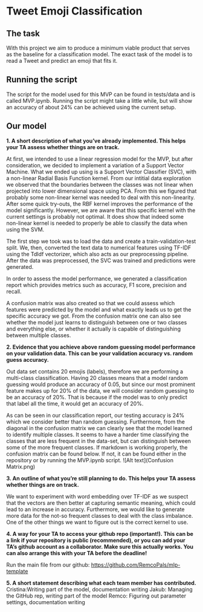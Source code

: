 # Tweet Emoji Classification 

## The task
With this project we aim to produce a minimum viable product that serves as the baseline 
for a classification model. The exact task of the model is to read a Tweet and predict an emoji that fits it.
## Running the script

The script for the model used for this MVP can be found in tests/data and is called MVP.ipynb. Running the script might
take a little while, but will show an accuracy of about 24% can be achieved using the current setup.

## Our model

**1. A short description of what you’ve already implemented. This helps your TA assess
whether things are on track.**

At first, we intended to use a linear regression model for the MVP, but after consideration, we decided to 
implement a variation of a Support Vector Machine. What we ended up using is a Support Vector Classifier (SVC),
with a non-linear Radial Basis Function kernel. From our intitial data exploration we observed that the boundaries between the 
classes was not linear when projected into lower dimensional space using PCA. From this we figured that probably some non-linear
kernel was needed to deal with this non-linearity. After some quick try-outs, the RBF kernel improves the performance of the model
significantly. However, we are aware that this specific kernel with the current settings is probably not optimal. It does show
that indeed some non-linear kernel is needed to properly be able to classify the data when using the SVM.

The first step we took was to load the data and create a train-validation-test split.
We, then, converted the text data to numerical features using TF-IDF using the TdIdf vectorizer, which also acts as our preprocessing pipeline.
After the data was preprocessed, the SVC was trained and predictions were generated.

In order to assess the model performance, we generated a classification report which provides metrics such as accuracy, F1 score, precision and recall.

A confusion matrix was also created so that we could assess which features were predicted by the model and what exactly leads us to get the specific accuracy we got. 
From the confusion matrix one can also see whether the model just learns to distinguish between one  or two classes and everything else, or whether it actually
is capable of distinguishing between multiple classes.

**2. Evidence that you achieve above random guessing model performance on your
validation data. This can be your validation accuracy vs. random guess accuracy.**

Out data set contains 20 emojis (labels), therefore we are performing a multi-class classification.
Having 20 classes means that a model random guessing would produce an accuracy of 0.05, but since our 
most prominent feature makes up for 20% of the data, we will consider random guessing to be an accuracy of 20%.
That is because if the model was to only predict that label all the time, it would get an accuracy of 20%. 

As can be seen in our classification report, our testing accuracy is 24% which we consider better than random guessing.
Furthermore, from the diagonal in the confusion matrix we can clearly see that the model learned to identify multiple classes.
It seems to have a harder time classifying the classes that are less frequent in the data-set, but can distinguish between
some of the more frequent classes. If markdown is working properly, the confusion matrix can be found below. If not, it can be found 
either in the repository or by running the MVP.ipynb script.
![Alt text](Confusion Matrix.png)

**3. An outline of what you’re still planning to do. This helps your TA assess whether things
are on track.**

We want to experiment with word embedding over TF-IDF as we suspect that the vectors are then better at capturing semantic meaning, 
which could lead to an increase in accuracy.
Furthermore, we would like to generate more data for the not-so frequent classes to deal with the class imbalance.
One of the other things we want to figure out is the correct kernel to use.

**4. A way for your TA to access your github repo (important!). This can be a link if your
repository is public (recommended), or you can add your TA’s github account as a
collaborator. Make sure this actually works. You can also arrange this with your TA
before the deadline!**

Run the main file from our github: https://github.com/RemcoPals/mlp-template

**5. A short statement describing what each team member has contributed.**
Cristina:Writing part of the model, documentation writing
Jakub: Managing the GitHub rep, writing part of the model
Remco: Figuring out parameter settings, documentation writing
